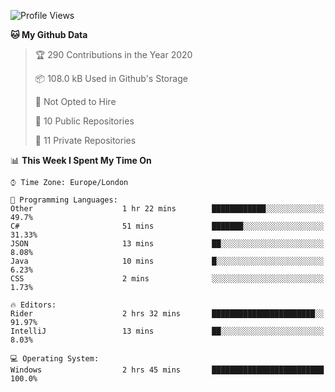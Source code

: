 <!--START_SECTION:waka-->
![Profile Views](http://img.shields.io/badge/Profile%20Views-0-blue)

**🐱 My Github Data** 

> 🏆 290 Contributions in the Year 2020
 > 
> 📦 108.0 kB Used in Github's Storage 
 > 
> 🚫 Not Opted to Hire
 > 
> 📜 10 Public Repositories 
 > 
> 🔑 11 Private Repositories  
 > 
📊 **This Week I Spent My Time On** 

```text
⌚︎ Time Zone: Europe/London

💬 Programming Languages: 
Other                    1 hr 22 mins        ████████████░░░░░░░░░░░░░   49.7% 
C#                       51 mins             ███████░░░░░░░░░░░░░░░░░░   31.33% 
JSON                     13 mins             ██░░░░░░░░░░░░░░░░░░░░░░░   8.08% 
Java                     10 mins             █░░░░░░░░░░░░░░░░░░░░░░░░   6.23% 
CSS                      2 mins              ░░░░░░░░░░░░░░░░░░░░░░░░░   1.73%

🔥 Editors: 
Rider                    2 hrs 32 mins       ███████████████████████░░   91.97% 
IntelliJ                 13 mins             ██░░░░░░░░░░░░░░░░░░░░░░░   8.03%

💻 Operating System: 
Windows                  2 hrs 45 mins       █████████████████████████   100.0%

```


<!--END_SECTION:waka-->